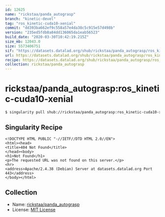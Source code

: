 ```yaml
---
id: 12625
name: "rickstaa/panda_autograsp"
branch: "kinetic-devel"
tag: "ros_kinetic-cuda10-xenial"
commit: "dd393ba662ef9c558a57e4da38c5c915e57d498b"
version: "235ed5fdb8a84dd136065da1eab56523"
build_date: "2020-03-30T10:42:19.215Z"
size_mb: 12043.0
size: 5573406751
sif: "https://datasets.datalad.org/shub/rickstaa/panda_autograsp/ros_kinetic-cuda10-xenial/2020-03-30-dd393ba6-235ed5fd/235ed5fdb8a84dd136065da1eab56523.sif"
url: https://datasets.datalad.org/shub/rickstaa/panda_autograsp/ros_kinetic-cuda10-xenial/2020-03-30-dd393ba6-235ed5fd/
recipe: https://datasets.datalad.org/shub/rickstaa/panda_autograsp/ros_kinetic-cuda10-xenial/2020-03-30-dd393ba6-235ed5fd/Singularity
collection: rickstaa/panda_autograsp
---
```


# rickstaa/panda_autograsp:ros_kinetic-cuda10-xenial

```bash
$ singularity pull shub://rickstaa/panda_autograsp:ros_kinetic-cuda10-xenial
```

## Singularity Recipe

```singularity
<!DOCTYPE HTML PUBLIC "-//IETF//DTD HTML 2.0//EN">
<html><head>
<title>404 Not Found</title>
</head><body>
<h1>Not Found</h1>
<p>The requested URL was not found on this server.</p>
<hr>
<address>Apache/2.4.38 (Debian) Server at datasets.datalad.org Port 443</address>
</body></html>
```

## Collection

 - Name: [rickstaa/panda_autograsp](https://github.com/rickstaa/panda_autograsp)
 - License: [MIT License](https://api.github.com/licenses/mit)


